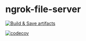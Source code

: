 # ngrok-file-server

[![Build & Save artifacts](https://github.com/trendev/ngrok-file-server/actions/workflows/build.yml/badge.svg)](https://github.com/trendev/ngrok-file-server/actions/workflows/build.yml)

[![codecov](https://codecov.io/gh/trendev/ngrok-file-server/branch/main/graph/badge.svg?token=YIWQFBITBF)](https://codecov.io/gh/trendev/ngrok-file-server)